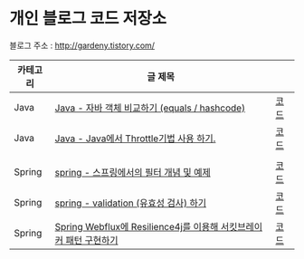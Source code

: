 # 개인 블로그 코드 저장소

블로그 주소 : http://gardeny.tistory.com/


|카테고리|글 제목||
|----|------|---|
|Java|[Java - 자바 객체 비교하기 (equals / hashcode)](https://gardeny.tistory.com/31?category=884968)|[코드](https://github.com/97e57e/BLOG/tree/master/Java/ObjectCompare)
|Java|[Java - Java에서 Throttle기법 사용 하기.](https://gardeny.tistory.com/44?category=884968)|[코드](https://github.com/97e57e/BLOG/tree/master/Java/throttle)
||||
|Spring|[spring - 스프링에서의 필터 개념 및 예제](https://gardeny.tistory.com/35?category=884967)|[코드](https://github.com/97e57e/BLOG/tree/master/Spring/filter)
|Spring|[spring - validation (유효성 검사) 하기](https://gardeny.tistory.com/36?category=884967)|[코드](https://github.com/97e57e/BLOG/tree/master/Spring/validation)
|Spring|[Spring Webflux에 Resilience4j를 이용해 서킷브레이커 패턴 구현하기](https://gardeny.tistory.com/45) |[코드](https://github.com/97e57e/BLOG/tree/master/Spring/resilience4j-demo)|

